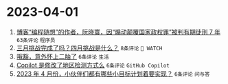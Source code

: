 # 2023-04-01

1. [博客“编程随想”的作者，阮晓寰，因“煽动颠覆国家政权罪”被判有期徒刑 7 年](https://www.v2ex.com/t/928917) `63条评论` `程序员`
1. [三月挑战完成了吗？四月挑战是什么？](https://www.v2ex.com/t/928920) `8条评论` ` WATCH`
1. [哦豁，意外怀上二胎了](https://www.v2ex.com/t/928930) `6条评论` `生活`
1. [Copilot 是修改了地区检测方式么](https://www.v2ex.com/t/928923) `6条评论` `GitHub Copilot`
1. [2023 年 4 月份，小伙伴们都有哪些小目标计划着要实现？](https://www.v2ex.com/t/928918) `6条评论` `问与答`
